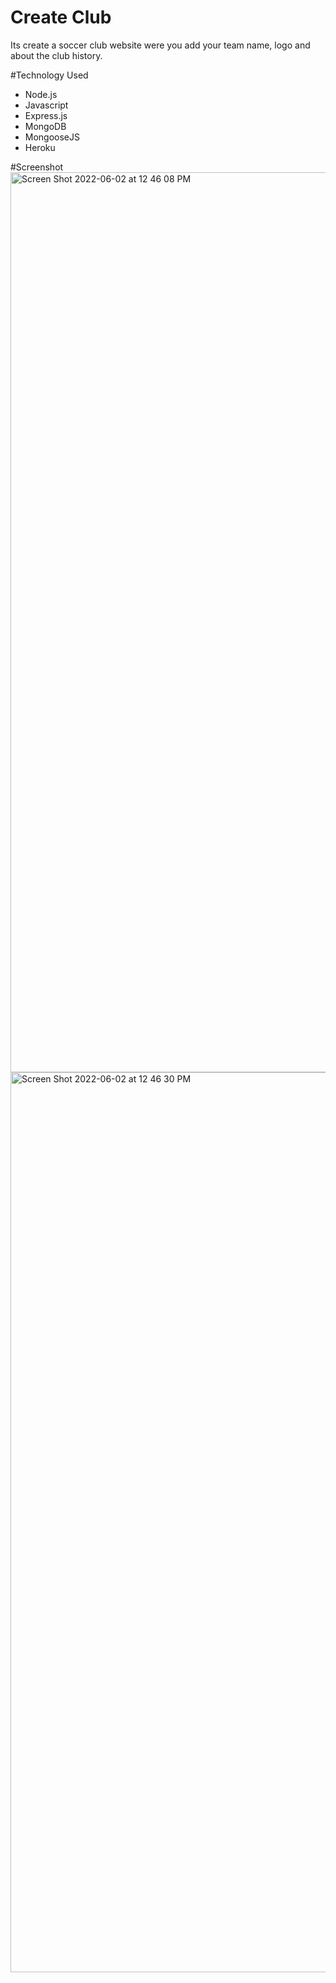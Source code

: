 # Create Club

 Its create a soccer club website were you add your team name, logo and about the club history.
 
 
 #Technology Used
 
 * Node.js
 * Javascript
 * Express.js
 *  MongoDB
 *  MongooseJS
 *  Heroku

#Screenshot
<img width="1440" alt="Screen Shot 2022-06-02 at 12 46 08 PM" src="https://user-images.githubusercontent.com/60020912/171694328-8d822012-2089-40b0-a040-d699ef4090fb.png">
<img width="1440" alt="Screen Shot 2022-06-02 at 12 46 30 PM" src="https://user-images.githubusercontent.com/60020912/171694286-9b05c3cb-f7eb-45ef-be0e-2b66ece3b098.png">
